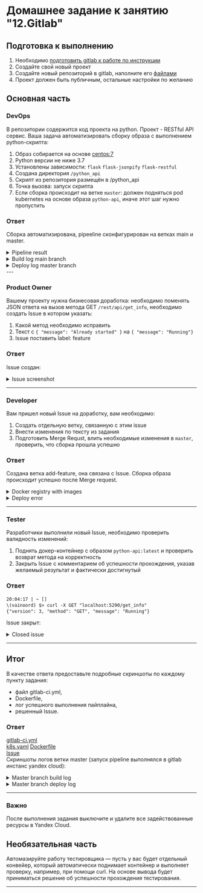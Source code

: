 # Домашнее задание к занятию "12.Gitlab"

## Подготовка к выполнению

1. Необходимо [подготовить gitlab к работе по инструкции](https://cloud.yandex.ru/docs/tutorials/infrastructure-management/gitlab-containers)
2. Создайте свой новый проект
3. Создайте новый репозиторий в gitlab, наполните его [файлами](./repository)
4. Проект должен быть публичным, остальные настройки по желанию

## Основная часть

### DevOps

В репозитории содержится код проекта на python. Проект - RESTful API сервис. Ваша задача автоматизировать сборку образа с выполнением python-скрипта:
1. Образ собирается на основе [centos:7](https://hub.docker.com/_/centos?tab=tags&page=1&ordering=last_updated)
2. Python версии не ниже 3.7
3. Установлены зависимости: `flask` `flask-jsonpify` `flask-restful`
4. Создана директория `/python_api`
5. Скрипт из репозитория размещён в /python_api
6. Точка вызова: запуск скрипта
7. Если сборка происходит на ветке `master`: должен подняться pod kubernetes на основе образа `python-api`, иначе этот шаг нужно пропустить

### Ответ

Сборка автоматизирована, pipeeline сконфигурирован на ветках main и master.

<details>
<summary>Pipeline result</summary>
<img src="assets/scr1.png"
     alt="Pipeline result"
     style="float: left; margin-right: 10px;" />
</details>

<details>
<summary>Build log main branch</summary>
<img src="assets/scr1.1.png"
     alt="Pipeline result"
     style="float: left; margin-right: 10px;" />
</details>

<details>
<summary>Deploy log master branch</summary>
<img src="assets/scr1.2.png"
     alt="Pipeline result"
     style="float: left; margin-right: 10px;" />
</details>
---

### Product Owner

Вашему проекту нужна бизнесовая доработка: необходимо поменять JSON ответа на вызов метода GET `/rest/api/get_info`, необходимо создать Issue в котором 
указать:
1. Какой метод необходимо исправить
2. Текст с `{ "message": "Already started" }` на `{ "message": "Running"}`
3. Issue поставить label: feature

### Ответ

Issue создан:

<details>
<summary>Issue screenshot</summary>
<img src="assets/scr2.png"
     alt="Issue"
     style="float: left; margin-right: 10px;" />
</details>

---

### Developer

Вам пришел новый Issue на доработку, вам необходимо:
1. Создать отдельную ветку, связанную с этим issue
2. Внести изменения по тексту из задания
3. Подготовить Merge Requst, влить необходимые изменения в `master`, проверить, что сборка прошла успешно

### Ответ

Создана ветка add-feature, она связана с Issue. Сборка образа происходит успешно после Merge request.

<details>
<summary>Docker registry with images</summary>
<img src="assets/scr3.1.png"
     alt="Docker registry"
     style="float: left; margin-right: 10px;" />
</details>

<details>
<summary>Deploy error</summary>
<img src="assets/scr3.2.png"
     alt="Pipeline result"
     style="float: left; margin-right: 10px;" />
</details>

---

### Tester

Разработчики выполнили новый Issue, необходимо проверить валидность изменений:
1. Поднять докер-контейнер с образом `python-api:latest` и проверить возврат метода на корректность
2. Закрыть Issue с комментарием об успешности прохождения, указав желаемый результат и фактически достигнутый

### Ответ

```shell
20:04:17 | ~ []
\(vainoord) $> curl -X GET "localhost:5290/get_info"
{"version": 3, "method": "GET", "message": "Running"}
```

Issue закрыт:

<details>
<summary>Closed issue</summary>
<img src="assets/scr4.png"
     alt="Deploy error"
     style="float: left; margin-right: 10px;" />
</details>

---

## Итог

В качестве ответа предоставьте подробные скриншоты по каждому пункту задания:
- файл gitlab-ci.yml,
- Dockerfile,
- лог успешного выполнения пайплайна,
- решенный Issue.

### Ответ

[gitlab-ci.yml](https://gitlab.com/study-sg/gl-API/-/blob/master/.gitlab-ci.yml)\
[k8s.yaml](https://gitlab.com/study-sg/gl-API/-/blob/master/k8s.yaml)
[Dockerfile](https://gitlab.com/study-sg/gl-API/-/blob/master/Dockerfile)\
[Issue](https://gitlab.com/study-sg/gl-API/-/issues/1)\
Скриншоты логов ветки master (запуск pipeline выполнялся в gitlab инстанс yandex cloud):

<details>
<summary>Master branch build log</summary>
<img src="assets/scr6-master-build.png"
     alt="Build master"
     style="float: left; margin-right: 10px;" />
</details>

<details>
<summary>Master branch deploy log</summary>
<img src="assets/scr5-master-deploy.png"
     alt="Deploy master"
     style="float: left; margin-right: 10px;" />
</details>

---

### Важно 
После выполнения задания выключите и удалите все задействованные ресурсы в Yandex Cloud.

## Необязательная часть

Автомазируйте работу тестировщика — пусть у вас будет отдельный конвейер, который автоматически поднимает контейнер и выполняет проверку, например, при помощи curl. На основе вывода будет приниматься решение об успешности прохождения тестирования.

---

